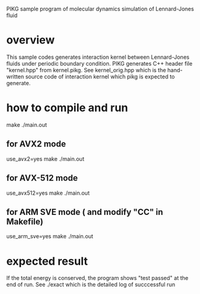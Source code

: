 PIKG sample program of molecular dynamics simulation of Lennard-Jones fluid

# overview
This sample codes generates interaction kernel between Lennard-Jones fluids under periodic boundary condition.
PIKG generates C++ header file "kernel.hpp" from kernel.pikg.
See kernel_orig.hpp which is the hand-written source code of interaction kernel which pikg is expected to generate.

# how to compile and run
make
./main.out
## for AVX2 mode
use_avx2=yes make
./main.out
## for AVX-512 mode
use_avx512=yes make
./main.out
## for ARM SVE mode ( and modify "CC" in Makefile)
use_arm_sve=yes make
./main.out
# expected result
If the total energy is conserved, the program shows "test passed" at the end of run.
See ./exact which is the detailed log of succcessful run
